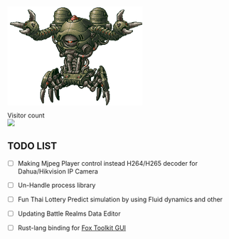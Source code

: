 <img align="center" src="https://github.com/KravitzMC/KravitzMC/blob/main/aa4.gif"> 

<p align="left"> 
  Visitor count<br>
  <img src="https://profile-counter.glitch.me/KravitzMC/count.svg"/>
<p align="left">


## TODO LIST

- [ ] Making Mjpeg Player control instead H264/H265 decoder for Dahua/Hikvision IP Camera
- [ ] Un-Handle process library
- [ ] Fun Thai Lottery Predict simulation by using Fluid dynamics and other
- [ ] Updating Battle Realms Data Editor
- [ ] Rust-lang binding for [Fox Toolkit GUI](http://www.fox-toolkit.org/)

